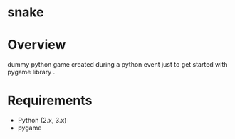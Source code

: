 # snake


# Overview
dummy python game created during a python event just to get started with pygame library .	

# Requirements
* Python (2.x, 3.x)
* pygame
